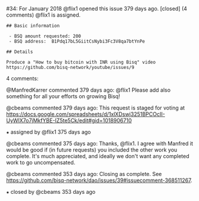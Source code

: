 #34: For January 2018
@flix1 opened this issue 379 days ago.  [closed] (4 comments)
@flix1 is assigned. 

    ## Basic information
    
     - BSQ amount requested: 200
     - BSQ address:  B1Pdq17bL5GiitCsNybi3Fc3V8qa7btYnPe
    
    ## Details
    
    Produce a "How to buy bitcoin with INR using Bisq" video
    https://github.com/bisq-network/youtube/issues/9


4 comments:

@ManfredKarrer commented 379 days ago:
    @flix1 Please add also something for all your efforts on growing Bisq!


@cbeams commented 379 days ago:
    This request is staged for voting at https://docs.google.com/spreadsheets/d/1xlXDswj3251BPCOcII-UyWlX7o7jMkfYBE-IZ5te5Ck/edit#gid=1018906710


⁕ assigned by @flix1 375 days ago

@cbeams commented 375 days ago:
    Thanks, @flix1. I agree with Manfred it would be good if (in future requests) you included the other work you complete. It's much appreciated, and ideally we don't want any completed work to go uncompensated.


@cbeams commented 353 days ago:
    Closing as complete. See https://github.com/bisq-network/dao/issues/39#issuecomment-368511267.


⁕ closed by @cbeams 353 days ago

